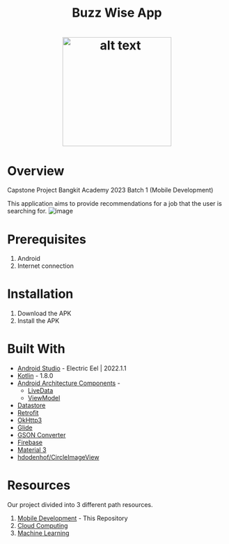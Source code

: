 <h1 align="center">Buzz Wise App<h1>

<div style="text-align: center;">
  <img  src="https://github.com/Rifzzu/Rifzzu/assets/76278250/6db6b91a-76cd-46b7-9ee7-c450b2897acb" alt="alt text" width="250" height="">
</div>

# Overview
Capstone Project Bangkit Academy 2023 Batch 1 (Mobile Development)

This application aims to provide recommendations for a job that the user is searching for.
![image](https://github.com/Rifzzu/Rifzzu/assets/76278250/59f22b55-ec4e-4590-a8f4-85e8509242aa)

# Prerequisites
1. Android 
2. Internet connection

# Installation
1. Download the APK 
2. Install the APK

# Built With

- [Android Studio](https://developer.android.com/studio) - Electric Eel | 2022.1.1
- [Kotlin](https://kotlinlang.org/) - 1.8.0
- [Android Architecture Components](https://developer.android.com/topic/libraries/architecture) - 
  - [LiveData](https://developer.android.com/topic/libraries/architecture/livedata)
  - [ViewModel](https://developer.android.com/topic/libraries/architecture/viewmodel)
- [Datastore](https://developer.android.com/topic/libraries/architecture/datastore)
- [Retrofit](https://square.github.io/retrofit/)
- [OkHttp3](https://github.com/square/okhttp)
- [Glide](https://github.com/bumptech/glide)
- [GSON Converter](https://github.com/square/retrofit/tree/master/retrofit-converters/gson)
- [Firebase](https://firebase.google.com/docs/android/setup)
- [Material 3](m3.material.io)
- [hdodenhof/CircleImageView](https://github.com/hdodenhof/CircleImageView)
  
# Resources
Our project divided into 3 different path resources.
1. [Mobile Development](https://github.com/BuzzWiseTeam/BuzzWiseApp) - This Repository
2. [Cloud Computing](https://github.com/BuzzWiseTeam/BuzzWiseCloudComputing)
3. [Machine Learning](https://github.com/BuzzWiseTeam/BuzzWiseMachineLearning)
